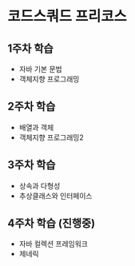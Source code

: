 # 코드스쿼드 프리코스
## 1주차 학습
* 자바 기본 문법
* 객체지향 프로그래밍

## 2주차 학습
* 배열과 객체
* 객체지향 프로그래밍2

## 3주차 학습
* 상속과 다형성
* 추상클래스와 인터페이스

## 4주차 학습 (진행중)
* 자바 컬렉션 프레임워크
* 제네릭